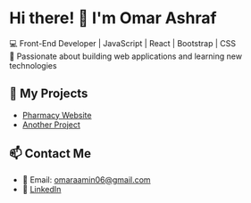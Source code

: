 # Hi there! 👋 I'm Omar Ashraf  

💻 Front-End Developer | JavaScript | React | Bootstrap | CSS  
🚀 Passionate about building web applications and learning new technologies  

## 🔗 My Projects  
- [Pharmacy Website](https://github.com/Omarashraf97/pharmacy-website)  
- [Another Project](#)  

## 📫 Contact Me  
- 📧 Email: omaraamin06@gmail.com  
- 🔗 [LinkedIn](https://linkedin.com/in/omarashraf97)  

